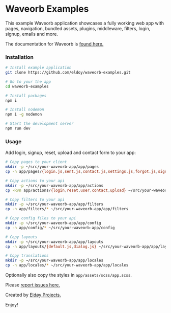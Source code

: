 # Waveorb Examples

This example Waveorb application showcases a fully working web app with pages, navigation, bundled assets, plugins, middleware, filters, login, signup, emails and more.

The documentation for Waveorb is [found here.](https://waveorb.com/docs.html)

### Installation

```bash
# Install example application
git clone https://github.com/eldoy/waveorb-examples.git

# Go to your the app
cd waveorb-examples

# Install packages
npm i

# Install nodemon
npm i -g nodemon

# Start the development server
npm run dev
```

### Usage

Add login, signup, reset, upload and contact form to your app:
```bash
# Copy pages to your client
mkdir -p ~/src/your-waveorb-app/app/pages
cp -n app/pages/{login.js,sent.js,contact.js,settings.js,forgot.js,signup.js,upload.js} ~/src/your-waveorb-app/app/pages

# Copy actions to your api
mkdir -p ~/src/your-waveorb-app/app/actions
cp -Rvn app/actions/{login,reset,user,contact,upload} ~/src/your-waveorb-app/app/actions

# Copy filters to your api
mkdir -p ~/src/your-waveorb-app/app/filters
cp -n app/filters/* ~/src/your-waveorb-app/app/filters

# Copy config files to your api
mkdir -p ~/src/your-waveorb-app/app/config
cp -n app/config/* ~/src/your-waveorb-app/config

# Copy layouts
mkdir -p ~/src/your-waveorb-app/app/layouts
cp -n app/layouts/{default.js,dialog.js} ~/src/your-waveorb-app/app/layouts

# Copy translations
mkdir -p ~/src/your-waveorb-app/app/locales
cp -n app/locales/* ~/src/your-waveorb-app/app/locales
```

Optionally also copy the styles in `app/assets/scss/app.scss`.

Please [report issues here.](https://github.com/eldoy/waveorb/issues)

Created by [Eldøy Projects.](https://eldoy.com)

Enjoy!